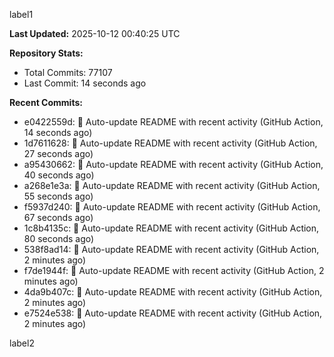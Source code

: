 
label1 
<!-- ACTIVITY_START -->
**Last Updated:** 2025-10-12 00:40:25 UTC

**Repository Stats:**
- Total Commits: 77107
- Last Commit: 14 seconds ago

**Recent Commits:**
- e0422559d: 🤖 Auto-update README with recent activity (GitHub Action, 14 seconds ago)
- 1d7611628: 🤖 Auto-update README with recent activity (GitHub Action, 27 seconds ago)
- a95430662: 🤖 Auto-update README with recent activity (GitHub Action, 40 seconds ago)
- a268e1e3a: 🤖 Auto-update README with recent activity (GitHub Action, 55 seconds ago)
- f5937d240: 🤖 Auto-update README with recent activity (GitHub Action, 67 seconds ago)
- 1c8b4135c: 🤖 Auto-update README with recent activity (GitHub Action, 80 seconds ago)
- 538f8ad14: 🤖 Auto-update README with recent activity (GitHub Action, 2 minutes ago)
- f7de1944f: 🤖 Auto-update README with recent activity (GitHub Action, 2 minutes ago)
- 4da9b407c: 🤖 Auto-update README with recent activity (GitHub Action, 2 minutes ago)
- e7524e538: 🤖 Auto-update README with recent activity (GitHub Action, 2 minutes ago)
<!-- ACTIVITY_END -->

label2
